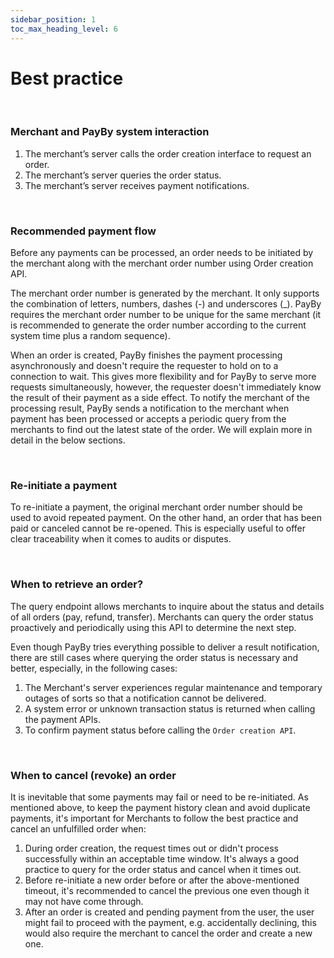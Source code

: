 ```yaml
---
sidebar_position: 1
toc_max_heading_level: 6
---
```




# Best practice

<br/>

### Merchant and PayBy system interaction


1. The merchant’s server calls the order creation interface to request an order.
2. The merchant’s server queries the order status.
3. The merchant’s server receives payment notifications.

<br/>

### Recommended payment flow

Before any payments can be processed, an order needs to be initiated by the merchant along with the merchant order number using Order creation API.

The merchant order number is generated by the merchant. It only supports the combination of letters, numbers, dashes (-) and underscores (_). PayBy requires the merchant order number to be unique for the same merchant (it is recommended to generate the order number according to the current system time plus a random sequence).

When an order is created, PayBy finishes the payment processing asynchronously and doesn't require the requester to hold on to a connection to wait. This gives more flexibility and for PayBy to serve more requests simultaneously, however, the requester doesn't immediately know the result of their payment as a side effect. To notify the merchant of the processing result, PayBy sends a notification to the merchant when payment has been processed or accepts a periodic query from the merchants to find out the latest state of the order. We will explain more in detail in the below sections.

<br/>

### Re-initiate a payment

To re-initiate a payment, the original merchant order number should be used to avoid repeated payment. On the other hand, an order that has been paid or canceled cannot be re-opened. This is especially useful to offer clear traceability when it comes to audits or disputes.

<br/>

### When to retrieve an order?

The query endpoint allows merchants to inquire about the status and details of all orders (pay, refund, transfer). Merchants can query the order status proactively and periodically using this API to determine the next step.

Even though PayBy tries everything possible to deliver a result notification, there are still cases where querying the order status is necessary and better, especially, in the following cases:

1. The Merchant's server experiences regular maintenance and temporary outages of sorts so that a notification cannot be delivered.
2. A system error or unknown transaction status is returned when calling the payment APIs.
3. To confirm payment status before calling the `Order creation API`.

<br/>

### When to cancel (revoke) an order

It is inevitable that some payments may fail or need to be re-initiated. As mentioned above, to keep the payment history clean and avoid duplicate payments, it's important for Merchants to follow the best practice and cancel an unfulfilled order when:

1. During order creation, the request times out or didn't process successfully within an acceptable time window. It's always a good practice to query for the order status and cancel when it times out.
2. Before re-initiate a new order before or after the above-mentioned timeout, it's recommended to cancel the previous one even though it may not have come through.
3. After an order is created and pending payment from the user, the user might fail to proceed with the payment, e.g. accidentally declining, this would also require the merchant to cancel the order and create a new one.
